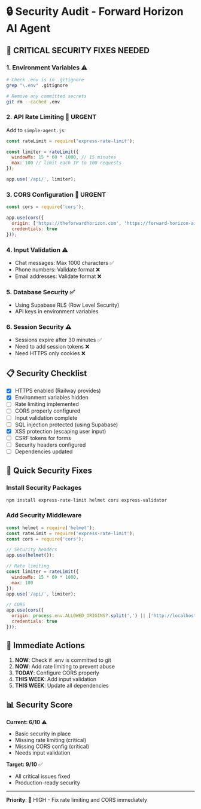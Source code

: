 # 🔒 Security Audit - Forward Horizon AI Agent

## 🚨 CRITICAL SECURITY FIXES NEEDED

### 1. **Environment Variables** ⚠️
```bash
# Check .env is in .gitignore
grep "\.env" .gitignore

# Remove any committed secrets
git rm --cached .env
```

### 2. **API Rate Limiting** 🔴 URGENT
Add to `simple-agent.js`:
```javascript
const rateLimit = require('express-rate-limit');

const limiter = rateLimit({
  windowMs: 15 * 60 * 1000, // 15 minutes
  max: 100 // limit each IP to 100 requests
});

app.use('/api/', limiter);
```

### 3. **CORS Configuration** 🔴 URGENT
```javascript
const cors = require('cors');

app.use(cors({
  origin: ['https://theforwardhorizon.com', 'https://forward-horizon-ai-agent-production.up.railway.app'],
  credentials: true
}));
```

### 4. **Input Validation** ⚠️
- Chat messages: Max 1000 characters ✅
- Phone numbers: Validate format ❌
- Email addresses: Validate format ❌

### 5. **Database Security** ✅
- Using Supabase RLS (Row Level Security)
- API keys in environment variables

### 6. **Session Security** ⚠️
- Sessions expire after 30 minutes ✅
- Need to add session tokens ❌
- Need HTTPS only cookies ❌

## 📋 Security Checklist

- [x] HTTPS enabled (Railway provides)
- [x] Environment variables hidden
- [ ] Rate limiting implemented
- [ ] CORS properly configured
- [ ] Input validation complete
- [ ] SQL injection protected (using Supabase)
- [x] XSS protection (escaping user input)
- [ ] CSRF tokens for forms
- [ ] Security headers configured
- [ ] Dependencies updated

## 🔧 Quick Security Fixes

### Install Security Packages
```bash
npm install express-rate-limit helmet cors express-validator
```

### Add Security Middleware
```javascript
const helmet = require('helmet');
const rateLimit = require('express-rate-limit');
const cors = require('cors');

// Security headers
app.use(helmet());

// Rate limiting
const limiter = rateLimit({
  windowMs: 15 * 60 * 1000,
  max: 100
});
app.use('/api/', limiter);

// CORS
app.use(cors({
  origin: process.env.ALLOWED_ORIGINS?.split(',') || ['http://localhost:3000'],
  credentials: true
}));
```

## 🚨 Immediate Actions

1. **NOW**: Check if .env is committed to git
2. **NOW**: Add rate limiting to prevent abuse
3. **TODAY**: Configure CORS properly
4. **THIS WEEK**: Add input validation
5. **THIS WEEK**: Update all dependencies

## 📊 Security Score

**Current: 6/10** ⚠️
- Basic security in place
- Missing rate limiting (critical)
- Missing CORS config (critical)
- Needs input validation

**Target: 9/10** ✅
- All critical issues fixed
- Production-ready security

---
**Priority**: 🔴 HIGH - Fix rate limiting and CORS immediately